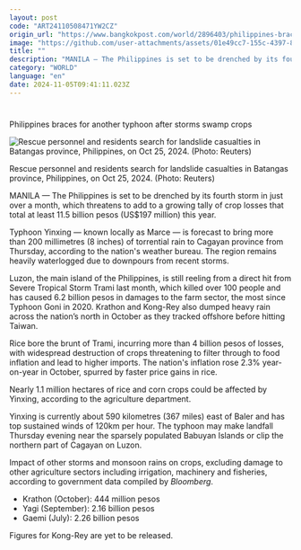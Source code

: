 ```yaml
---
layout: post
code: "ART24110508471YW2CZ"
origin_url: "https://www.bangkokpost.com/world/2896403/philippines-braces-for-another-typhoon-after-storms-swamp-crops"
image: "https://github.com/user-attachments/assets/01e49cc7-155c-4397-863d-efd7f38bd5b5"
title: ""
description: "MANILA — The Philippines is set to be drenched by its fourth storm in just over a month, which threatens to add to a growing tally of crop losses that total at least 11.5 billion pesos (US$197 million) this year."
category: "WORLD"
language: "en"
date: 2024-11-05T09:41:11.023Z
---
```


# 

Philippines braces for another typhoon after storms swamp crops

![Rescue personnel and residents search for landslide casualties in Batangas province, Philippines, on Oct 25, 2024. (Photo: Reuters)](https://github.com/user-attachments/assets/dfae2276-f3f0-49c3-8e4d-104e5332b3bf)

Rescue personnel and residents search for landslide casualties in Batangas province, Philippines, on Oct 25, 2024. (Photo: Reuters)

MANILA — The Philippines is set to be drenched by its fourth storm in just over a month, which threatens to add to a growing tally of crop losses that total at least 11.5 billion pesos (US$197 million) this year.

Typhoon Yinxing — known locally as Marce — is forecast to bring more than 200 millimetres (8 inches) of torrential rain to Cagayan province from Thursday, according to the nation's weather bureau. The region remains heavily waterlogged due to downpours from recent storms.

Luzon, the main island of the Philippines, is still reeling from a direct hit from Severe Tropical Storm Trami last month, which killed over 100 people and has caused 6.2 billion pesos in damages to the farm sector, the most since Typhoon Goni in 2020. Krathon and Kong-Rey also dumped heavy rain across the nation’s north in October as they tracked offshore before hitting Taiwan.

Rice bore the brunt of Trami, incurring more than 4 billion pesos of losses, with widespread destruction of crops threatening to filter through to food inflation and lead to higher imports. The nation's inflation rose 2.3% year-on-year in October, spurred by faster price gains in rice.

Nearly 1.1 million hectares of rice and corn crops could be affected by Yinxing, according to the agriculture department.

Yinxing is currently about 590 kilometres (367 miles) east of Baler and has top sustained winds of 120km per hour. The typhoon may make landfall Thursday evening near the sparsely populated Babuyan Islands or clip the northern part of Cagayan on Luzon.

Impact of other storms and monsoon rains on crops, excluding damage to other agriculture sectors including irrigation, machinery and fisheries, according to government data compiled by _Bloomberg_.

*   Krathon (October): 444 million pesos
*   Yagi (September): 2.16 billion pesos
*   Gaemi (July): 2.26 billion pesos

Figures for Kong-Rey are yet to be released.